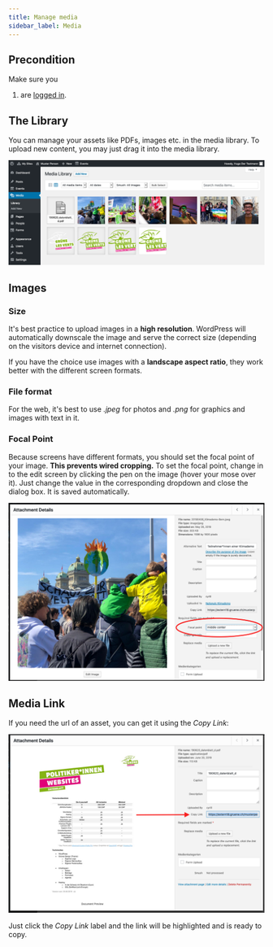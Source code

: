 ```yaml
---
title: Manage media
sidebar_label: Media
---
```


## Precondition

Make sure you
1. are [logged in](2-1-login.md).

## The Library

You can manage your assets like PDFs, images etc. in the media library. 
To upload new content, you may just drag it into the media library.

![Screenshot](assets/media-library.png)

## Images

### Size

It's best practice to upload images in a **high resolution**. WordPress will 
automatically downscale the image and serve the correct size (depending on 
the visitors device and internet connection).

If you have the choice use images with a **landscape aspect ratio**, they work 
better with the different screen formats.

### File format

For the web, it's best to use _.jpeg_ for photos and _.png_ for graphics and 
images with text in it.


### Focal Point

Because screens have different formats, you should set the focal point of 
your image. **This prevents wired cropping.** To set the focal point, change 
in to the edit screen by clicking the pen on the image (hover your mose over 
it). Just change the value in the corresponding dropdown and close the dialog
 box. It is saved automatically.

![Screenshot](assets/focal-point.png)


## Media Link

If you need the url of an asset, you can get it using the _Copy Link_:

![Screenshot](assets/media-link.png)

Just click the _Copy Link_ label and the link will be highlighted and is 
ready to copy.